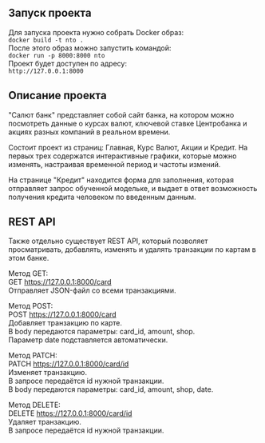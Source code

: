 ## Запуск проекта  
Для запуска проекта нужно собрать Docker образ:  
```docker build -t nto .```  
После этого образ можно запустить командой:  
```docker run -p 8000:8000 nto```  
Проект будет доступен по адресу:  
`http://127.0.0.1:8000`  

## Описание проекта  
"Салют банк" представляет собой сайт банка, на котором можно посмотреть данные о курсах валют, ключевой ставке Центробанка и акциях разных компаний в реальном времени.

Состоит проект из страниц: Главная, Курс Валют, Акции и Кредит. На первых трех содержатся интерактивные графики, которые можно изменять, настраивая временной период и частоты измений.

На странице "Кредит" находится форма для заполнения, которая отправляет запрос обученной модельке, и выдает в ответ возможность получения кредита человеком по введенным данным.

## REST API
Также отдельно существует REST API, который позволяет просматривать, добавлять, изменять и удалять транзакции по картам в этом банке.

Метод GET:  
GET https://127.0.0.1:8000/card  
Отправляет JSON-файл со всеми транзакциями.

Метод POST:  
POST https://127.0.0.1:8000/card  
Добавляет транзакцию по карте.  
В body передаются параметры: card_id, amount, shop.  
Параметр date подставляется автоматически.  

Метод PATCH:  
PATCH https://127.0.0.1:8000/card/id   
Изменяет транзакцию.  
В запросе передаётся id нужной транзакции.  
В body передаются параметры: card_id, amount, shop, date.

Метод DELETE:  
DELETE https://127.0.0.1:8000/card/id  
Удаляет транзакцию.  
В запросе передаётся id нужной транзакции.

